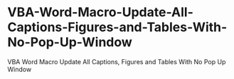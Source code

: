 # VBA-Word-Macro-Update-All-Captions-Figures-and-Tables-With-No-Pop-Up-Window
VBA Word Macro Update All Captions, Figures and Tables With No Pop Up Window
